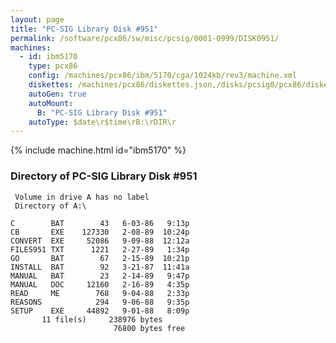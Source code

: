 ```yaml
---
layout: page
title: "PC-SIG Library Disk #951"
permalink: /software/pcx86/sw/misc/pcsig/0001-0999/DISK0951/
machines:
  - id: ibm5170
    type: pcx86
    config: /machines/pcx86/ibm/5170/cga/1024kb/rev3/machine.xml
    diskettes: /machines/pcx86/diskettes.json,/disks/pcsig0/pcx86/diskettes.json
    autoGen: true
    autoMount:
      B: "PC-SIG Library Disk #951"
    autoType: $date\r$time\rB:\rDIR\r
---
```


{% include machine.html id="ibm5170" %}

### Directory of PC-SIG Library Disk #951

     Volume in drive A has no label
     Directory of A:\

    C        BAT        43   6-03-86   9:13p
    CB       EXE    127330   2-08-89  10:24p
    CONVERT  EXE     52086   9-09-88  12:12a
    FILES951 TXT      1221   2-27-89   1:34p
    GO       BAT        67   2-15-89  10:21p
    INSTALL  BAT        92   3-21-87  11:41a
    MANUAL   BAT        23   2-14-89   9:47p
    MANUAL   DOC     12160   2-16-89   4:35p
    READ     ME        768   9-04-88   2:33p
    REASONS            294   9-06-88   9:35p
    SETUP    EXE     44892   9-01-88   8:09p
           11 file(s)     238976 bytes
                           76800 bytes free
